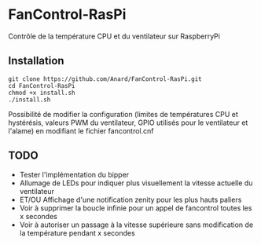 # FanControl-RasPi
Contrôle de la température CPU et du ventilateur sur RaspberryPi

## Installation

```
git clone https://github.com/Anard/FanControl-RasPi.git
cd FanControl-RasPi
chmod +x install.sh
./install.sh
```

Possibilité de modifier la configuration (limites de températures CPU et hystérésis, valeurs PWM du ventilateur, GPIO utilisés pour le ventilateur et l'alame) en modifiant le fichier fancontrol.cnf

## TODO
- Tester l'implémentation du bipper
- Allumage de LEDs pour indiquer plus visuellement la vitesse actuelle du ventilateur
- ET/OU Affichage d'une notification zenity pour les plus hauts paliers
- Voir à supprimer la boucle infinie pour un appel de fancontrol toutes les x secondes
- Voir à autoriser un passage à la vitesse supérieure sans modification de la température pendant x secondes
